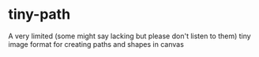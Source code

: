 tiny-path
=========

A very limited (some might say lacking but please don't listen to them) tiny image format for creating paths and shapes in canvas
